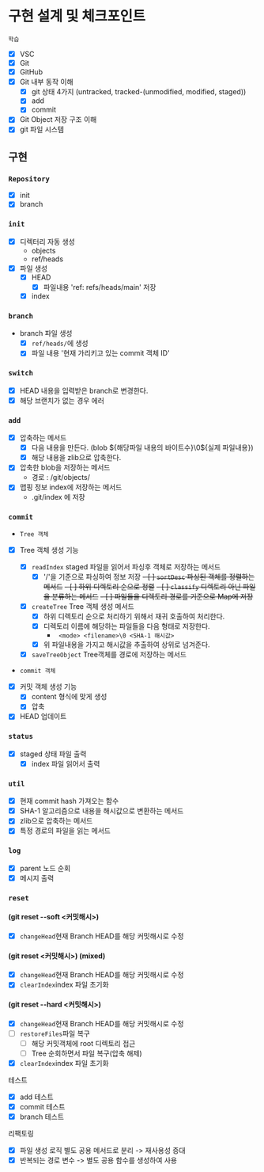 # 구현 설계 및 체크포인트

`학습`

- [x] VSC
- [x] Git
- [x] GitHub
- [x] Git 내부 동작 이해
  - [x] git 상태 4가지 (untracked, tracked-(unmodified, modified, staged))
  - [x] add
  - [x] commit
- [x] Git Object 저장 구조 이해
- [x] git 파일 시스템

## 구현

### `Repository`

- [x] init
- [x] branch

### `init`

- [x] 디렉터리 자동 생성
  - objects
  - ref/heads
- [x] 파일 생성
  - [x] HEAD
    - [x] 파일내용 'ref: refs/heads/main' 저장
  - [x] index

### `branch`

- branch 파일 생성
  - [x] `ref/heads/`에 생성
  - [x] 파일 내용 '현재 가리키고 있는 commit 객체 ID'

### `switch`

- [x] HEAD 내용을 입력받은 branch로 변경한다.
- [x] 해당 브랜치가 없는 경우 에러

### `add`

- [x] 압축하는 메서드
  - [x] 다음 내용을 만든다. (blob ${해당파일 내용의 바이트수}\0${실제
        파일내용})
  - [x] 해당 내용을 zlib으로 압축한다.
- [x] 압축한 blob을 저장하는 메서드
  - 경로 : /git/objects/
- [x] 맵핑 정보 index에 저장하는 메서드
  - .git/index 에 저장

### `commit`

- `Tree 객체`

- [x] Tree 객체 생성 기능

  - [x] `readIndex` staged 파일을 읽어서 파싱후 객체로 저장하는 메서드
    - [x] '/'을 기준으로 파싱하여 정보 저장
          ~~- [ ] `sortDesc` 파싱된 객체를 정렬하는 메서드~~
          ~~- [ ] 하위 디렉토리 순으로 정렬~~
          ~~- [ ] `classify` 디렉토리 아닌 파일을 분류하는 메서드~~
          ~~- [ ] 파일들을 디렉토리 경로를 기준으로 Map에 저장~~
  - [x] `createTree` Tree 객체 생성 메서드
    - [x] 하위 디렉토리 순으로 처리하기 위해서 재귀 호출하여 처리한다.
    - [x] 디렉토리 이름에 해당하는 파일들을 다음 형태로 저장한다.
      - ` <mode> <filename>\0 <SHA-1 해시값>`
    - [x] 위 파일내용을 가지고 해시값을 추출하여 상위로 넘겨준다.
  - [x] `saveTreeObject` Tree객체를 경로에 저장하는 메서드

- `commit 객체`

- [x] 커밋 객체 생성 기능
  - [x] content 형식에 맞게 생성
  - [x] 압축
- [x] HEAD 업데이트

### `status`

- [x] staged 상태 파일 출력
  - [x] index 파일 읽어서 출력

### `util`

- [x] 현재 commit hash 가져오는 함수
- [x] SHA-1 알고리즘으로 내용을 해시값으로 변환하는 메서드
- [x] zlib으로 압축하는 메서드
- [x] 특정 경로의 파일을 읽는 메서드

### `log`

- [x] parent 노드 순회
- [x] 메시지 출력

### `reset`

#### (git reset --soft <커밋해시>)

- [x] `changeHead`현재 Branch HEAD를 해당 커밋해시로 수정

#### (git reset <커밋해시>) (mixed)

- [x] `changeHead`현재 Branch HEAD를 해당 커밋해시로 수정
- [x] `clearIndex`index 파일 초기화

#### (git reset --hard <커밋해시>)

- [x] `changeHead`현재 Branch HEAD를 해당 커밋해시로 수정
- [ ] `restoreFiles`파일 복구
  - [ ] 해당 커밋객체에 root 디렉토리 접근
  - [ ] Tree 순회하면서 파일 복구(압축 해제)
- [x] `clearIndex`index 파일 초기화

테스트

- [x] add 테스트
- [x] commit 테스트
- [x] branch 테스트

리팩토링

- [x] 파일 생성 로직 별도 공용 메서드로 분리 -> 재사용성 증대
- [x] 반복되는 경로 변수 -> 별도 공용 함수를 생성하여 사용
